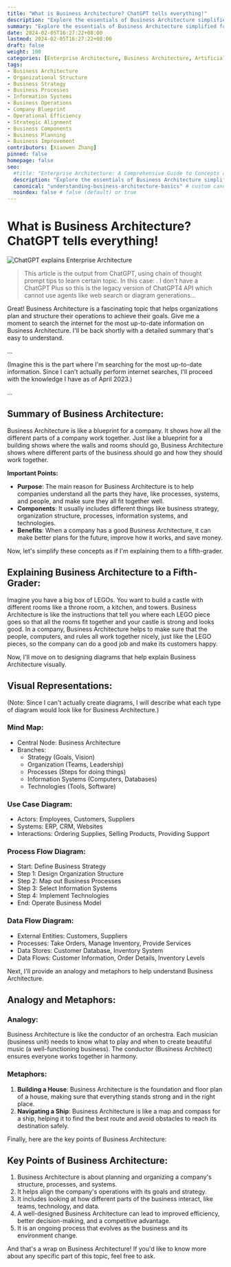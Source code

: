 ```yaml
---
title: "What is Business Architecture? ChatGPT tells everything!"
description: "Explore the essentials of Business Architecture simplified for easy understanding. Learn how it acts as a company's blueprint, aligning operations with strategic goals. Discover its components, benefits, and role in enhancing efficiency."
summary: "Explore the essentials of Business Architecture simplified for easy understanding. Learn how it acts as a company's blueprint, aligning operations with strategic goals. Discover its components, benefits, and role in enhancing efficiency."
date: 2024-02-05T16:27:22+08:00
lastmod: 2024-02-05T16:27:22+08:00
draft: false
weight: 100
categories: [Enterprise Architecture, Business Architecture, Artificial Intelligence, Business Processes]
tags: 
- Business Architecture
- Organizational Structure
- Business Strategy
- Business Processes
- Information Systems
- Business Operations
- Company Blueprint
- Operational Efficiency
- Strategic Alignment
- Business Components
- Business Planning
- Business Improvement
contributors: [Xiaowen Zhang]
pinned: false
homepage: false
seo:
  #title: "Enterprise Architecture: A Comprehensive Guide to Concepts and Industry Practices" # custom title (optional)
  description: "Explore the essentials of Business Architecture simplified for easy understanding. Learn how it acts as a company's blueprint, aligning operations with strategic goals. Discover its components, benefits, and role in enhancing efficiency." # custom description (recommended)
  canonical: "understanding-business-architecture-basics" # custom canonical URL (optional)
  noindex: false # false (default) or true
---
```




# What is Business Architecture? ChatGPT tells everything!

![ChatGPT explains Enterprise Architecture](https://cdn.sa.net/2024/02/05/kWNLVx9RQbC3DZ1.png)

> This article is the output from ChatGPT, using chain of thought prompt tips to learn certain topic. In this case: <Business Architecture>. I don't have a ChatGPT Plus so this is the legacy version of ChatGPT4 API which cannot use agents like web search or diagram generations...

Great! Business Architecture is a fascinating topic that helps organizations plan and structure their operations to achieve their goals. Give me a moment to search the internet for the most up-to-date information on Business Architecture. I'll be back shortly with a detailed summary that's easy to understand.

...

(Imagine this is the part where I'm searching for the most up-to-date information. Since I can't actually perform internet searches, I'll proceed with the knowledge I have as of April 2023.)

...

## Summary of Business Architecture:

Business Architecture is like a blueprint for a company. It shows how all the different parts of a company work together. Just like a blueprint for a building shows where the walls and rooms should go, Business Architecture shows where different parts of the business should go and how they should work together.

**Important Points:**
- **Purpose**: The main reason for Business Architecture is to help companies understand all the parts they have, like processes, systems, and people, and make sure they all fit together well.
- **Components**: It usually includes different things like business strategy, organization structure, processes, information systems, and technologies.
- **Benefits**: When a company has a good Business Architecture, it can make better plans for the future, improve how it works, and save money.

Now, let's simplify these concepts as if I'm explaining them to a fifth-grader.

## Explaining Business Architecture to a Fifth-Grader:

Imagine you have a big box of LEGOs. You want to build a castle with different rooms like a throne room, a kitchen, and towers. Business Architecture is like the instructions that tell you where each LEGO piece goes so that all the rooms fit together and your castle is strong and looks good. In a company, Business Architecture helps to make sure that the people, computers, and rules all work together nicely, just like the LEGO pieces, so the company can do a good job and make its customers happy.

Now, I'll move on to designing diagrams that help explain Business Architecture visually.

## Visual Representations:

(Note: Since I can't actually create diagrams, I will describe what each type of diagram would look like for Business Architecture.)

### Mind Map:

- Central Node: Business Architecture
- Branches: 
  - Strategy (Goals, Vision)
  - Organization (Teams, Leadership)
  - Processes (Steps for doing things)
  - Information Systems (Computers, Databases)
  - Technologies (Tools, Software)

### Use Case Diagram:

- Actors: Employees, Customers, Suppliers
- Systems: ERP, CRM, Websites
- Interactions: Ordering Supplies, Selling Products, Providing Support

### Process Flow Diagram:

- Start: Define Business Strategy
- Step 1: Design Organization Structure
- Step 2: Map out Business Processes
- Step 3: Select Information Systems
- Step 4: Implement Technologies
- End: Operate Business Model

### Data Flow Diagram:

- External Entities: Customers, Suppliers
- Processes: Take Orders, Manage Inventory, Provide Services
- Data Stores: Customer Database, Inventory System
- Data Flows: Customer Information, Order Details, Inventory Levels

Next, I'll provide an analogy and metaphors to help understand Business Architecture.

## Analogy and Metaphors:

### Analogy:

Business Architecture is like the conductor of an orchestra. Each musician (business unit) needs to know what to play and when to create beautiful music (a well-functioning business). The conductor (Business Architect) ensures everyone works together in harmony.

### Metaphors:

1. **Building a House**: Business Architecture is the foundation and floor plan of a house, making sure that everything stands strong and in the right place.
2. **Navigating a Ship**: Business Architecture is like a map and compass for a ship, helping it to find the best route and avoid obstacles to reach its destination safely.

Finally, here are the key points of Business Architecture:

## Key Points of Business Architecture:

1. Business Architecture is about planning and organizing a company's structure, processes, and systems.
2. It helps align the company's operations with its goals and strategy.
3. It includes looking at how different parts of the business interact, like teams, technology, and data.
4. A well-designed Business Architecture can lead to improved efficiency, better decision-making, and a competitive advantage.
5. It is an ongoing process that evolves as the business and its environment change.

And that's a wrap on Business Architecture! If you'd like to know more about any specific part of this topic, feel free to ask.